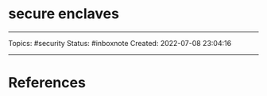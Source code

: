 # secure enclaves
---
Topics: #security
Status: #inboxnote
Created: 2022-07-08 23:04:16

---

# References

